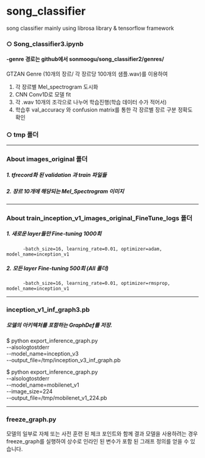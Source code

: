 # song_classifier
song classifier mainly using librosa library &amp; tensorflow framework

### ○ Song_classifier3.ipynb

#### -genre 경로는 github에서 sonmoogu/song_classifier2/genres/

GTZAN Genre (10개의 장르/ 각 장르당 100개의 샘플.wav)를 이용하여
1. 각 장르별 Mel_spectrogram 도시화
2. CNN Conv1D로 모델 fit
3. 각 .wav 10개의 조각으로 나누어 학습진행(학습 데이터 수가 적어서)
4. 학습후 val_accuracy 와 confusion matrix를 통한 각 장르별 장르 구분 정확도 확인

### ○ tmp 폴더
---------------------------------------------------------------------------------------
### About images_original 폴더
#####   1. tfrecord화 된 validation 과 train 파일들
#####   2. 장르 10개에 해당되는 Mel_Spectrogram 이미지
---------------------------------------------------------------------------------------
### About train_inception_v1_images_original_FineTune_logs 폴더
#####  1. 새로운 layer들만 Fine-tuning 1000회 
          -batch_size=16, learning_rate=0.01, optimizer=adam, model_name=inception_v1
#####  2. 모든 layer Fine-tuning 500회 (All 폴더)
          -batch_size=16, learning_rate=0.01, optimizer=rmsprop, model_name=inception_v1
---------------------------------------------------------------------------------------
### inception_v1_inf_graph3.pb
##### 모델의 아키텍처를 포함하는 GraphDef를 저장.
$ python export_inference_graph.py \
  --alsologtostderr \
  --model_name=inception_v3 \
  --output_file=/tmp/inception_v3_inf_graph.pb

$ python export_inference_graph.py \
  --alsologtostderr \
  --model_name=mobilenet_v1 \
  --image_size=224 \
  --output_file=/tmp/mobilenet_v1_224.pb
  
---------------------------------------------------------------------------------------
### freeze_graph.py
모델의 일부로 자체 또는 사전 훈련 된 체크 포인트와 함께 결과 모델을 사용하려는 경우 freeze_graph를 실행하여 상수로 인라인 된 변수가 포함 된 그래프 정의를 얻을 수 있습니다.

